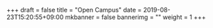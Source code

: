 +++
draft = false
title = "Open Campus"
date = 2019-08-23T15:20:55+09:00
mkbanner = false
bannerimg = ""
weight = 1
+++
